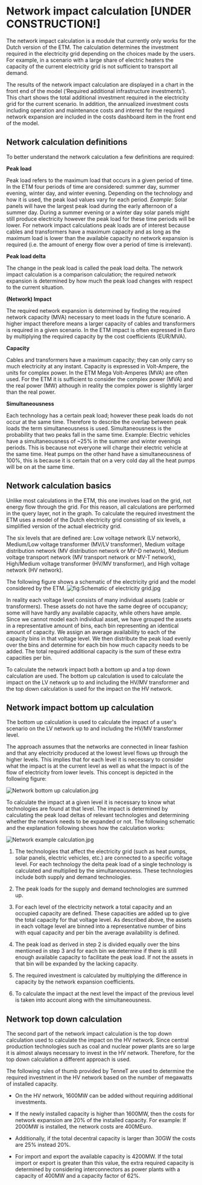 # Network impact calculation [UNDER CONSTRUCTION!]

The network impact calculation is a module that currently only works for the Dutch version of the ETM. The calculation determines the investment required in the electricity grid depending on the choices made by the users. For example, in a scenario with a large share of electric heaters the capacity of the current electricity grid is not sufficient to transport all demand.

The results of the network impact calculation are displayed in a chart in the front end of the model (‘Required additional infrastructure investments’). This chart shows the total additional investment required in the electricity grid for the current scenario. In addition, the annualized investment costs including operation and maintenance costs and interest for the required network expansion are  included in the costs dashboard item in the front end of the model.

Network calculation definitions
-------------------------------

To better understand the network calculation a few definitions are required:

**Peak load**

Peak load refers to the maximum load that occurs in a given period of time. In the ETM four periods of time are considered: summer day, summer evening, winter day, and winter evening. Depending on the technology and how it is used, the peak load values vary for each period. *Example*: Solar panels will have the largest peak load during the early afternoon of a summer day. During a summer evening or a winter day solar panels might still produce electricity however the peak load for these time periods will be lower. For network impact calculations peak loads are of interest because cables and transformers have a maximum capacity and as long as the maximum load is lower than the available capacity no network expansion is required (i.e. the amount of energy flow over a period of time is irrelevant).

**Peak load delta**

The change in the peak load is called the peak load delta. The network impact calculation is a comparison calculation; the required network expansion is determined by how much the peak load changes with respect to the current situation.

**(Network) Impact**

The required network expansion is determined by finding the required network capacity (MVA) necessary to meet loads in the future scenario. A higher impact therefore means a larger capacity of cables and transformers is required in a given scenario. In the ETM impact is often expressed in Euro by multiplying the required capacity by the cost coefficients (EUR/MVA).

**Capacity**

Cables and transformers have a maximum capacity; they can only carry so much electricity at any instant. Capacity is expressed in Volt-Ampere, the units for complex power. In the ETM Mega Volt-Amperes (MVA) are often used. For the ETM it is sufficient to consider the complex power (MVA) and the real power (MW) although in reality the complex power is slightly larger than the real power.

**Simultaneousness**

Each technology has a certain peak load; however these peak loads do not occur at the same time. Therefore to describe the overlap between peak loads the term simultaneousness is used. Simultaneousness is the probability that two peaks fall in the same time. Example: Electric vehicles have a simultaneousness of ~25% in the summer and winter evenings periods. This is because not everyone will charge their electric vehicle at the same time. Heat pumps on the other hand have a simultaneousness of 100%, this is because it is certain that on a very cold day all the heat pumps will be on at the same time.

Network calculation basics
--------------------------

Unlike most calculations in the ETM, this one involves load on the grid, not energy flow through the grid. For this reason, all calculations are performed in the query layer, not in the graph. To calculate the required investment the ETM uses a model of the Dutch electricity grid consisting of six levels, a simplified version of the actual electricity grid.

The six levels that are defined are: Low voltage network (LV network), Medium/Low voltage transformer (MV/LV transformer), Medium voltage distribution network (MV distribution network or MV-D network), Medium voltage transport network (MV transport network or MV-T network), High/Medium voltage transformer (HV/MV transformer), and High voltage network (HV network).

The following figure shows a schematic of the electricity grid and the model considered by the ETM. ![](../images/Schematic_of_electricity_grid.jpg "fig:Schematic of electricity grid.jpg")

In reality each voltage level consists of many individual assets (cable or transformers). These assets do not have the same degree of occupancy; some will have hardly any available capacity, while others have ample. Since we cannot model each individual asset, we have grouped the assets in a representative amount of bins, each bin representing an identical amount of capacity. We assign an average availability to each of the capacity bins in that voltage level. We then distribute the peak load evenly over the bins and determine for each bin how much capacity needs to be added. The total required additional capacity is the sum of these extra capacities per bin.

To calculate the network impact both a bottom up and a top down calculation are used. The bottom up calculation is used to calculate the impact on the LV network up to and including the HV/MV transformer and the top down calculation is used for the impact on the HV network.

Network impact bottom up calculation
------------------------------------

The bottom up calculation is used to calculate the impact of a user's scenario on the LV network up to and including the HV/MV transformer level.

The approach assumes that the networks are connected in linear fashion and that any electricity produced at the lowest level flows up through the higher levels. This implies that for each level it is necessary to consider what the impact is at the current level as well as what the impact is of the flow of electricity from lower levels. This concept is depicted in the following figure:

![](../images/Network_bottom_up_calculation.jpg " Network bottom up calculation.jpg")

To calculate the impact at a given level it is necessary to know what technologies are found at that level. The impact is determined by calculating the peak load deltas of relevant technologies and determining whether the network needs to be expanded or not. The following schematic and the explanation following shows how the calculation works:

![](../images/Network_example_calculation.jpg "Network example calculation.jpg")

1. The technologies that affect the electricity grid (such as heat pumps, solar panels, electric vehicles, etc.) are connected to a specific voltage level. For each technology the delta peak load of a single technology is calculated and multiplied by the simultaneousness. These technologies include both supply and demand technologies.

2. The peak loads for the supply and demand technologies are summed up.

3. For each level of the electricity network a total capacity and an occupied capacity are defined. These capacities are added up to give the total capacity for that voltage level. As described above, the assets in each voltage level are binned into a representative number of bins with equal capacity and per bin the average availability is defined.

4. The peak load as derived in step 2 is divided equally over the bins mentioned in step 3 and for each bin we determine if there is still enough available capacity to facilitate the peak load. If not the assets in that bin will be expanded by the lacking capacity.

5. The required investment is calculated by multiplying the difference in capacity by the network expansion coefficients.

6. To calculate the impact at the next level the impact of the previous level is taken into account along with the simultaneousness.

Network top down calculation
----------------------------

The second part of the network impact calculation is the top down calculation used to calculate the impact on the HV network. Since central production technologies such as coal and nuclear power plants are so large it is almost always necessary to invest in the HV network. Therefore, for the top down calculation a different approach is used.

The following rules of thumb provided by TenneT are used to determine the required investment in the HV network based on the number of megawatts of installed capacity.

- On the HV network, 1600MW can be added without requiring additional investments.

- If the newly installed capacity is higher than 1600MW, then the costs for network expansion are 20% of the installed capacity. For example: If 2000MW is installed, the network costs are 400MEuro.

- Additionally, if the total decentral capacity is larger than 30GW the costs are 25% instead 20%.

- For import and export the available capacity is 4200MW. If the total import or export is greater than this value, the extra required capacity is determined by considering interconnectors as power plants with a capacity of 400MW and a capacity factor of 62%.
